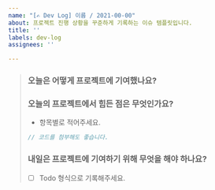 ```yaml
---
name: "[✍️ Dev Log] 이름 / 2021-00-00"
about: 프로젝트 진행 상황을 꾸준하게 기록하는 이슈 템플릿입니다.
title: ''
labels: dev-log
assignees: ''

---
```


> ### 오늘은 어떻게 프로젝트에 기여했나요?
> 
> ### 오늘의 프로젝트에서 힘든 점은 무엇인가요?
> * 항목별로 적어주세요.
> 
> ```js
> // 코드를 첨부해도 좋습니다.
> ```
> 
> ### 내일은 프로젝트에 기여하기 위해 무엇을 해야 하나요?
> * [ ]  Todo 형식으로 기록해주세요.
